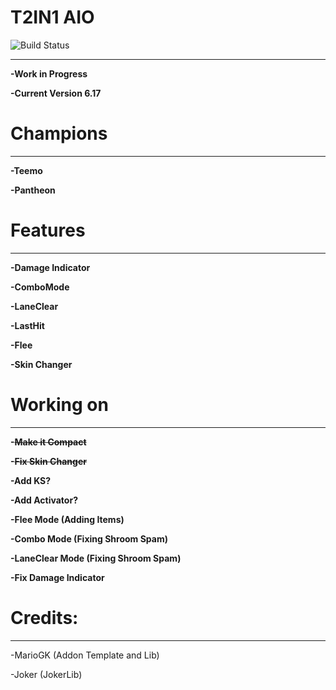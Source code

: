 # T2IN1 AIO

![Build Status](https://camo.githubusercontent.com/cfcaf3a99103d61f387761e5fc445d9ba0203b01/68747470733a2f2f7472617669732d63692e6f72672f6477796c2f657374612e7376673f6272616e63683d6d6173746572?branch=master)

___
**-Work in Progress**

**-Current Version 6.17**


# Champions
___

**-Teemo**

**-Pantheon**


# Features
___

**-Damage Indicator**

**-ComboMode**

**-LaneClear**

**-LastHit**

**-Flee**

**-Skin Changer**


# Working on
___

**-~~Make it Compact~~**

**-~~Fix Skin Changer~~**

**-Add KS?**

**-Add Activator?**

**-Flee Mode (Adding Items)**

**-Combo Mode (Fixing Shroom Spam)**

**-LaneClear Mode (Fixing Shroom Spam)**

**-Fix Damage Indicator**

# Credits:
___

-MarioGK (Addon Template and Lib)

-Joker (JokerLib)
